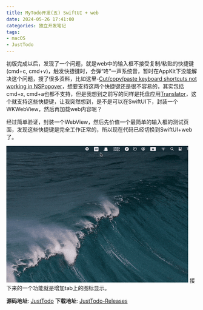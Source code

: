 ```yaml
---
title: MyTodo开发(五) SwiftUI + web
date: 2024-05-26 17:41:00
categories: 独立开发笔记
tags:
- macOS
- JustTodo
---
```


初版完成以后，发现了一个问题，就是web中的输入框不接受复制/粘贴的快捷键(cmd+c, cmd+v)，触发快捷键时，会弹“咚”一声系统音，暂时在AppKit下没能解决这个问题，搜了很多资料，比如这里-[Cut/copy/paste keyboard shortcuts not working in NSPopover](https://stackoverflow.com/questions/49637675/cut-copy-paste-keyboard-shortcuts-not-working-in-nspopover)，想要支持这两个快捷键还是很不容易的，其实包括cmd+x, cmd+a也都不支持，但是我想到之前写的同样是托盘应用[Translator](https://github.com/boybeak/TranslatorDocs)，这个就支持这些快捷键，让我突然想到，是不是可以在SwiftUI下，封装一个WKWebView，然后再加载web内容呢？

经过简单验证，封装一个WebView，然后先价值一个最简单的输入框的测试页面，发现这些快捷键是完全工作正常的，所以现在代码已经切换到SwiftUI+web了。

![demo](../images/just-todo.gif)
接下来的一个功能就是增加tab上的图标显示。


**源码地址**: [JustTodo](https://github.com/boybeak/JustTodo)
**下载地址**: [JustTodo-Releases](https://github.com/boybeak/JustTodo/releases)